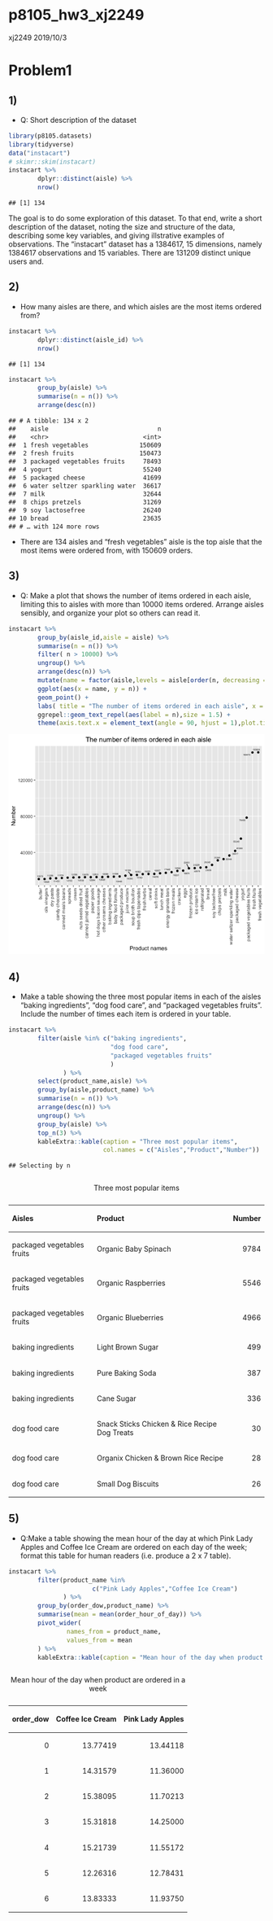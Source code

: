 p8105\_hw3\_xj2249
================
xj2249
2019/10/3

# Problem1

## 1\)

  - Q: Short description of the dataset

<!-- end list -->

``` r
library(p8105.datasets)
library(tidyverse)
data("instacart")
# skimr::skim(instacart)
instacart %>% 
        dplyr::distinct(aisle) %>% 
        nrow()
```

    ## [1] 134

The goal is to do some exploration of this dataset. To that end, write a
short description of the dataset, noting the size and structure of the
data, describing some key variables, and giving illstrative examples of
observations. The “instacart” dataset has a 1384617, 15 dimensions,
namely 1384617 observations and 15 variables. There are 131209 distinct
unique users and.

## 2\)

  - How many aisles are there, and which aisles are the most items
    ordered from?

<!-- end list -->

``` r
instacart %>% 
        dplyr::distinct(aisle_id) %>% 
        nrow()
```

    ## [1] 134

``` r
instacart %>% 
        group_by(aisle) %>% 
        summarise(n = n()) %>% 
        arrange(desc(n))
```

    ## # A tibble: 134 x 2
    ##    aisle                              n
    ##    <chr>                          <int>
    ##  1 fresh vegetables              150609
    ##  2 fresh fruits                  150473
    ##  3 packaged vegetables fruits     78493
    ##  4 yogurt                         55240
    ##  5 packaged cheese                41699
    ##  6 water seltzer sparkling water  36617
    ##  7 milk                           32644
    ##  8 chips pretzels                 31269
    ##  9 soy lactosefree                26240
    ## 10 bread                          23635
    ## # … with 124 more rows

  - There are 134 aisles and “fresh vegetables” aisle is the top aisle
    that the most items were ordered from, with 150609 orders.

## 3\)

  - Q: Make a plot that shows the number of items ordered in each aisle,
    limiting this to aisles with more than 10000 items ordered. Arrange
    aisles sensibly, and organize your plot so others can read it.

<!-- end list -->

``` r
instacart %>% 
        group_by(aisle_id,aisle = aisle) %>% 
        summarise(n = n()) %>% 
        filter( n > 10000) %>% 
        ungroup() %>% 
        arrange(desc(n)) %>% 
        mutate(name = factor(aisle,levels = aisle[order(n, decreasing = FALSE)])) %>% 
        ggplot(aes(x = name, y = n)) +
        geom_point() +
        labs( title = "The number of items ordered in each aisle", x = "Product names" , y = "Number") +
        ggrepel::geom_text_repel(aes(label = n),size = 1.5) +
        theme(axis.text.x = element_text(angle = 90, hjust = 1),plot.title = element_text(hjust = 0.5))
```

![](p8105_hw3_xj2249_files/figure-gfm/unnamed-chunk-3-1.png)<!-- -->

## 4\)

  - Make a table showing the three most popular items in each of the
    aisles “baking ingredients”, “dog food care”, and “packaged
    vegetables fruits”. Include the number of times each item is ordered
    in your table.

<!-- end list -->

``` r
instacart %>% 
        filter(aisle %in% c("baking ingredients",
                            "dog food care",
                            "packaged vegetables fruits"
                            )
               ) %>% 
        select(product_name,aisle) %>% 
        group_by(aisle,product_name) %>% 
        summarise(n = n()) %>% 
        arrange(desc(n)) %>% 
        ungroup() %>% 
        group_by(aisle) %>% 
        top_n(3) %>% 
        kableExtra::kable(caption = "Three most popular items",
                          col.names = c("Aisles","Product","Number"))
```

    ## Selecting by n

<table>

<caption>

Three most popular items

</caption>

<thead>

<tr>

<th style="text-align:left;">

Aisles

</th>

<th style="text-align:left;">

Product

</th>

<th style="text-align:right;">

Number

</th>

</tr>

</thead>

<tbody>

<tr>

<td style="text-align:left;">

packaged vegetables fruits

</td>

<td style="text-align:left;">

Organic Baby Spinach

</td>

<td style="text-align:right;">

9784

</td>

</tr>

<tr>

<td style="text-align:left;">

packaged vegetables fruits

</td>

<td style="text-align:left;">

Organic Raspberries

</td>

<td style="text-align:right;">

5546

</td>

</tr>

<tr>

<td style="text-align:left;">

packaged vegetables fruits

</td>

<td style="text-align:left;">

Organic Blueberries

</td>

<td style="text-align:right;">

4966

</td>

</tr>

<tr>

<td style="text-align:left;">

baking ingredients

</td>

<td style="text-align:left;">

Light Brown Sugar

</td>

<td style="text-align:right;">

499

</td>

</tr>

<tr>

<td style="text-align:left;">

baking ingredients

</td>

<td style="text-align:left;">

Pure Baking Soda

</td>

<td style="text-align:right;">

387

</td>

</tr>

<tr>

<td style="text-align:left;">

baking ingredients

</td>

<td style="text-align:left;">

Cane Sugar

</td>

<td style="text-align:right;">

336

</td>

</tr>

<tr>

<td style="text-align:left;">

dog food care

</td>

<td style="text-align:left;">

Snack Sticks Chicken & Rice Recipe Dog Treats

</td>

<td style="text-align:right;">

30

</td>

</tr>

<tr>

<td style="text-align:left;">

dog food care

</td>

<td style="text-align:left;">

Organix Chicken & Brown Rice Recipe

</td>

<td style="text-align:right;">

28

</td>

</tr>

<tr>

<td style="text-align:left;">

dog food care

</td>

<td style="text-align:left;">

Small Dog Biscuits

</td>

<td style="text-align:right;">

26

</td>

</tr>

</tbody>

</table>

## 5\)

  - Q:Make a table showing the mean hour of the day at which Pink Lady
    Apples and Coffee Ice Cream are ordered on each day of the week;
    format this table for human readers (i.e. produce a 2 x 7 table).

<!-- end list -->

``` r
instacart %>% 
        filter(product_name %in% 
                       c("Pink Lady Apples","Coffee Ice Cream")
               ) %>% 
        group_by(order_dow,product_name) %>% 
        summarise(mean = mean(order_hour_of_day)) %>% 
        pivot_wider(
                names_from = product_name,
                values_from = mean
        ) %>% 
        kableExtra::kable(caption = "Mean hour of the day when product are ordered in a week")
```

<table>

<caption>

Mean hour of the day when product are ordered in a week

</caption>

<thead>

<tr>

<th style="text-align:right;">

order\_dow

</th>

<th style="text-align:right;">

Coffee Ice Cream

</th>

<th style="text-align:right;">

Pink Lady Apples

</th>

</tr>

</thead>

<tbody>

<tr>

<td style="text-align:right;">

0

</td>

<td style="text-align:right;">

13.77419

</td>

<td style="text-align:right;">

13.44118

</td>

</tr>

<tr>

<td style="text-align:right;">

1

</td>

<td style="text-align:right;">

14.31579

</td>

<td style="text-align:right;">

11.36000

</td>

</tr>

<tr>

<td style="text-align:right;">

2

</td>

<td style="text-align:right;">

15.38095

</td>

<td style="text-align:right;">

11.70213

</td>

</tr>

<tr>

<td style="text-align:right;">

3

</td>

<td style="text-align:right;">

15.31818

</td>

<td style="text-align:right;">

14.25000

</td>

</tr>

<tr>

<td style="text-align:right;">

4

</td>

<td style="text-align:right;">

15.21739

</td>

<td style="text-align:right;">

11.55172

</td>

</tr>

<tr>

<td style="text-align:right;">

5

</td>

<td style="text-align:right;">

12.26316

</td>

<td style="text-align:right;">

12.78431

</td>

</tr>

<tr>

<td style="text-align:right;">

6

</td>

<td style="text-align:right;">

13.83333

</td>

<td style="text-align:right;">

11.93750

</td>

</tr>

</tbody>

</table>
